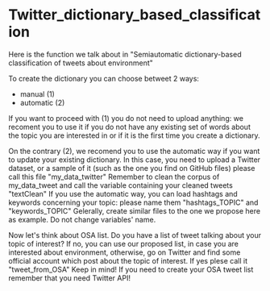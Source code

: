 # Twitter_dictionary_based_classification
Here is the function we talk about in "Semiautomatic dictionary-based classification of tweets about environment"

To create the dictionary you can choose betweet 2 ways:
- manual (1)
- automatic (2)

If you want to proceed with (1) you do not need to upload anything: we recoment you to use it if you do not have any existing set of words about the topic you are interested in or if it is the first time you create a dictionary.

On the contrary (2), we recomend you to use the automatic way if you want to update your existing dictionary. In this case, you need to upload a Twitter dataset, or a sample of it (such as the one you find on GitHub files) please call this file "my_data_twitter"
Remember to clean the corpus of my_data_tweet and call the variable containing your cleaned tweets "textClean"
If you use the automatic way, you can load hashtags and keywords concerning your topic: please name them "hashtags_TOPIC" and "keywords_TOPIC"
Gelerally, create similar files to the one we propose here as example. Do not change variables' name.

Now let's think about OSA list. Do you have a list of tweet talking about your topic of interest?
If no, you can use our proposed list, in case you are interested about environment, otherwise, go on Twitter and find some official account which post about the topic of interest.
If yes plese call it "tweet_from_OSA"
Keep in mind! If you need to create your OSA tweet list remember that you need Twitter API!

